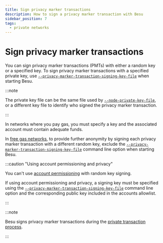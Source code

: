 ```yaml
---
title: Sign privacy marker transactions
description: How to sign a privacy marker transaction with Besu
sidebar_position: 7
tags:
  - private networks
---
```


# Sign privacy marker transactions

You can sign privacy marker transactions (PMTs) with either a random key or a specified key. To sign privacy marker transactions with a specified private key, use [`--privacy-marker-transaction-signing-key-file`](../../reference/cli/options.md#privacy-marker-transaction-signing-key-file-deprecated) when starting Besu.

:::note

The private key file can be the same file used by [`--node-private-key-file`](#node-private-key-file), or a different key file to identify who signed the privacy marker transaction.

:::

In networks where you pay gas, you must specify a key and the associated account must contain adequate funds.

In [free gas networks](../configure/free-gas.md), to provide further anonymity by signing each privacy marker transaction with a different random key, exclude the [`--privacy-marker-transaction-signing-key-file`](../../reference/cli/options.md#privacy-marker-transaction-signing-key-file-deprecated) command line option when starting Besu.

:::caution "Using account permissioning and privacy"

You can't use [account permissioning] with random key signing.

If using account permissioning and privacy, a signing key must be specified using the [`--privacy-marker-transaction-signing-key-file`](../../reference/cli/options.md#privacy-marker-transaction-signing-key-file-deprecated) command line option and the corresponding public key included in the accounts allowlist.

:::

:::note

Besu signs privacy marker transactions during the [private transaction process](../../concepts/privacy/private-transactions/processing.md).

:::

<!-- Links -->

[account permissioning]: ../../concepts/permissioning/index.md#account-permissioning
